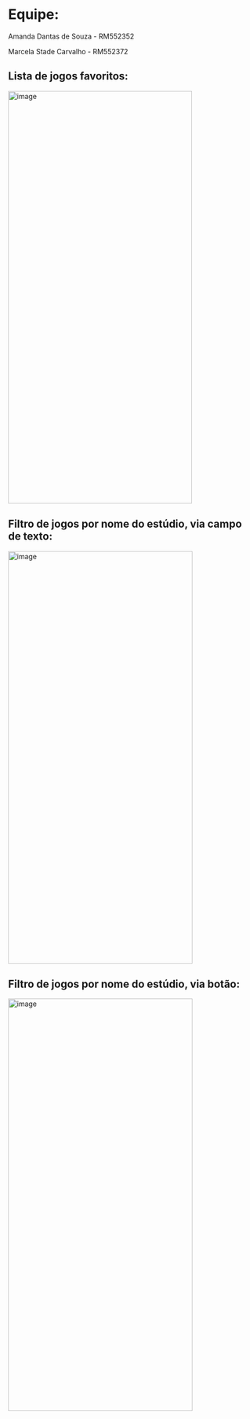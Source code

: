 # Equipe:

Amanda Dantas de Souza - RM552352

Marcela Stade Carvalho - RM552372

## Lista de jogos favoritos:

<img width="375" height="839" alt="image" src="https://github.com/user-attachments/assets/ced423f1-2ebb-46e1-9bbe-1767390f4462" />

## Filtro de jogos por nome do estúdio, via campo de texto:

<img width="376" height="839" alt="image" src="https://github.com/user-attachments/assets/59787efd-f7f9-4b9a-a121-ccf9f2add368" />

## Filtro de jogos por nome do estúdio, via botão:

<img width="376" height="839" alt="image" src="https://github.com/user-attachments/assets/197af695-af0b-4663-ac04-a2b7d420da60" />
